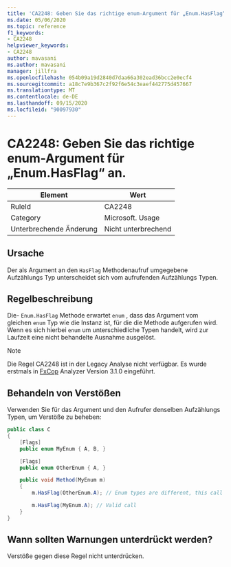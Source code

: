 ```yaml
---
title: 'CA2248: Geben Sie das richtige enum-Argument für „Enum.HasFlag“ an.'
ms.date: 05/06/2020
ms.topic: reference
f1_keywords:
- CA2248
helpviewer_keywords:
- CA2248
author: mavasani
ms.author: mavasani
manager: jillfra
ms.openlocfilehash: 054b09a19d2840d7daa66a302ead36bcc2e0ecf4
ms.sourcegitcommit: a18c7e9b367c2f92f6e54c3eaef442775d457667
ms.translationtype: MT
ms.contentlocale: de-DE
ms.lasthandoff: 09/15/2020
ms.locfileid: "90097930"
---
```

# <a name="ca2248-provide-correct-enum-argument-to-enumhasflag"></a>CA2248: Geben Sie das richtige enum-Argument für „Enum.HasFlag“ an.

|Element|Wert|
|-|-|
|RuleId|CA2248|
|Category|Microsoft. Usage|
|Unterbrechende Änderung|Nicht unterbrechend|

## <a name="cause"></a>Ursache

Der als Argument an den `HasFlag` Methodenaufruf umgegebene Aufzählungs Typ unterscheidet sich vom aufrufenden Aufzählungs Typen.

## <a name="rule-description"></a>Regelbeschreibung

Die- `Enum.HasFlag` Methode erwartet `enum` , dass das Argument vom gleichen `enum` Typ wie die Instanz ist, für die die Methode aufgerufen wird. Wenn es sich hierbei `enum` um unterschiedliche Typen handelt, wird zur Laufzeit eine nicht behandelte Ausnahme ausgelöst.

> [!NOTE]
> Die Regel CA2248 ist in der Legacy Analyse nicht verfügbar. Es wurde erstmals in [FxCop](https://www.nuget.org/packages/Microsoft.CodeAnalysis.FxCopAnalyzers) Analyzer Version 3.1.0 eingeführt.

## <a name="how-to-fix-violations"></a>Behandeln von Verstößen

Verwenden Sie für das Argument und den Aufrufer denselben Aufzählungs Typen, um Verstöße zu beheben:

```csharp
public class C
{
    [Flags]
    public enum MyEnum { A, B, }

    [Flags]
    public enum OtherEnum { A, }

    public void Method(MyEnum m)
    {
        m.HasFlag(OtherEnum.A); // Enum types are different, this call will cause an `ArgumentException` to be thrown at runtime

        m.HasFlag(MyEnum.A); // Valid call
    }
}
```

## <a name="when-to-suppress-warnings"></a>Wann sollten Warnungen unterdrückt werden?

Verstöße gegen diese Regel nicht unterdrücken.

